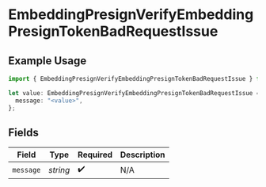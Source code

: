 # EmbeddingPresignVerifyEmbeddingPresignTokenBadRequestIssue

## Example Usage

```typescript
import { EmbeddingPresignVerifyEmbeddingPresignTokenBadRequestIssue } from "@documenso/sdk-typescript/models/errors";

let value: EmbeddingPresignVerifyEmbeddingPresignTokenBadRequestIssue = {
  message: "<value>",
};
```

## Fields

| Field              | Type               | Required           | Description        |
| ------------------ | ------------------ | ------------------ | ------------------ |
| `message`          | *string*           | :heavy_check_mark: | N/A                |
